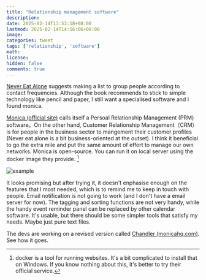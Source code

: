 ```yaml
---
title: "Relationship management software"
description: 
date: 2025-02-14T13:53:18+08:00
lastmod: 2025-02-14T14:16:06+08:00
image: 
categories: tweet
tags: ['relationship', 'software']
math: 
license: 
hidden: false
comments: true
---
```


[Never Eat Alone](/en/skill/right-sider/#keith-ferrazzi-tahl-raz---never-eat-alone--and-other-secrets-to-success-one-relationship-at-a-time) suggests making a list to group people according to contact frequencies. Although the book recommends to stick to simple technology like pencil and paper, I still want a specialised software and I found monica.

[Monica (official site)](https://www.monicahq.com/) calls itself a Persoal Relationship Management (PRM) software。On the other hand, Customer Relationship Management（CRM）is for people in the business sector to mangement their customer profiles (Never eat alone is a bit business-oriented at the outset). I think it beneficial to go the extra mile and put the same amount of effort to manage our own networks. Monica is open-source. You can run it on local server using the docker image they provide. [^1] 

![example](https://www.monicahq.com/img/dashboard.png)

It looks promising but after trying it, it doesn't enphasise enough on the features that I most needed, which is to remind me to keep in touch with people. Email notification is not going to work (and I don't have a email server for now). The tagging and sorting functions are not very handy, while the handy event reminder panel can be replaced by other calendar software. It's usable, but there should be some simpler tools that satisfy my needs. Maybe just pure text files.

The devs are working on a revised version called [Chandler (monicahq.com)](https://www.monicahq.com/blog/chandler-is-in-beta). See how it goes.

[^1]: docker is a tool for running websites. It's a bit complicated to install that on  Windows. If you know nothing about this, it's better to try their official service.

